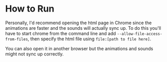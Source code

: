 # How to Run
Personally, I'd recommend opening the html page in Chrome since the animations are faster and the sounds will actually sync up.  To do this you'll have to start chrome from the command line and add `--allow-file-access-from-files`, then specify the html file using `file:[path to file here]`.

You can also open it in another browser but the animations and sounds might not sync up correctly.
